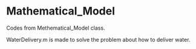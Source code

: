 # Mathematical_Model
Codes from Methematical_Model class.

WaterDelivery.m is made to solve the problem about how to deliver water.

